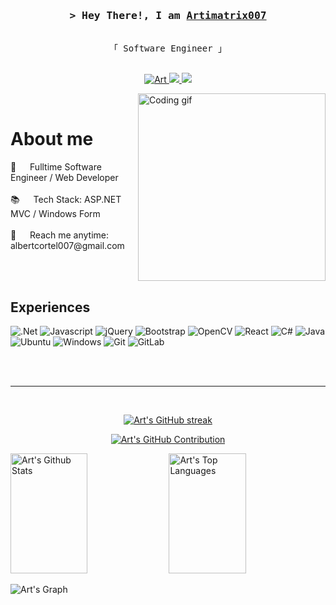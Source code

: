 <!-- Intro  -->
<h3 align="center">
        <samp>&gt; Hey There!, I am
                <b><a target="_blank" href="#">Artimatrix007</a></b>
        </samp>
</h3>

<p align="center"> 
  <samp>
<!--     <a href="#">「 Google Me 」</a> -->
    <br>
    「 Software Engineer 」
    <br>
    <br>
  </samp>
</p>

<p align="center">
<!--  <a href="" target="blank">
  <img src="https://img.shields.io/badge/Website-DC143C?style=for-the-badge&logo=medium&logoColor=white" alt="Art" />
 </a> -->
 <a href="https://www.linkedin.com/in/albert-cortel-404460261/" target="_blank">
  <img src="https://img.shields.io/badge/LinkedIn-0077B5?style=for-the-badge&logo=linkedin&logoColor=white" alt="Art"/>
 </a>
 <a href="https://Artsus.itch.io/" target="_blank">
   <img src="https://img.shields.io/badge/Itch.io-FA5C5C?style=for-the-badge&logo=itchdotio&logoColor=white"/>
 </a>
 <a href="https://www.sololearn.com/en/profile/26797502" target="_blank">
   <img src="https://img.shields.io/badge/-Sololearn-3a464b?style=for-the-badge&logo=Sololearn&logoColor=white"/>
 </a>
<!--  <a href="https://www.facebook.com/ArtSonelAsaleb" target="_blank">
  <img src="https://img.shields.io/badge/Facebook-20BEFF?&style=for-the-badge&logo=facebook&logoColor=white" alt="Art"/>
  </a>  -->
</p>
<img align="right" width="300" src="/assets/Artdev.png" alt="Coding gif" />
<br />

<!-- About Section -->
# About me
<p>
 🔭 &emsp; Fulltime Software Engineer / Web Developer <br/><br/>
 📚 &emsp; Tech Stack: ASP.NET MVC / Windows Form <br/><br/>
 📧 &emsp; Reach me anytime: albertcortel007@gmail.com<br/><br/>
</p>
<br/>

## Experiences

![.Net](https://img.shields.io/badge/.NET-5C2D91?style=for-the-badge&logo=.net&logoColor=white)
![Javascript](https://img.shields.io/badge/Javascript-F0DB4F?style=for-the-badge&labelColor=black&logo=javascript&logoColor=F0DB4F)
![jQuery](https://img.shields.io/badge/jquery-%230769AD.svg?style=for-the-badge&logo=jquery&logoColor=white)
![Bootstrap](https://img.shields.io/badge/bootstrap-%238511FA.svg?style=for-the-badge&logo=bootstrap&logoColor=white)
![OpenCV](https://img.shields.io/badge/opencv-%23white.svg?style=for-the-badge&logo=opencv&logoColor=white)
![React](https://img.shields.io/badge/react-%2320232a.svg?style=for-the-badge&logo=react&logoColor=%2361DAFB)
![C#](https://img.shields.io/badge/c%23-%23239120.svg?style=for-the-badge&logo=csharp&logoColor=white)
![Java](https://img.shields.io/badge/java-%23ED8B00.svg?style=for-the-badge&logo=openjdk&logoColor=white)
![Ubuntu](https://img.shields.io/badge/Ubuntu-E95420?style=for-the-badge&logo=ubuntu&logoColor=white)
![Windows](https://img.shields.io/badge/Windows-0078D6?style=for-the-badge&logo=windows&logoColor=white)
![Git](https://img.shields.io/badge/git-%23F05033.svg?style=for-the-badge&logo=git&logoColor=white)
![GitLab](https://img.shields.io/badge/gitlab-%23181717.svg?style=for-the-badge&logo=gitlab&logoColor=white)

<br/>

<!-- <p align="left">
  <a href="https://github.com/Artimatrix007?tab=repositories" target="_blank"><img alt="All Repositories" title="All Repositories" src="https://img.shields.io/badge/-All%20Repos-2962FF?style=for-the-badge&logo=koding&logoColor=white"/></a>
</p> -->

<br/>
<hr/>
<br/>

<p align="center">
  <a href="https://github.com/Artimatrix007">
    <img src="https://github-readme-streak-stats.herokuapp.com/?user=Artimatrix007&theme=radical&border=7F3FBF&background=0D1117" alt="Art's GitHub streak"/>
  </a>
</p>

<p align="center">
  <a href="https://github.com/Artimatrix007">
    <img src="https://github-profile-summary-cards.vercel.app/api/cards/profile-details?username=Artimatrix007&theme=radical" alt="Art's GitHub Contribution"/>
  </a>
</p>

<a> 
    <a href="https://github.com/Artimatrix007"><img alt="Art's Github Stats" src="https://denvercoder1-github-readme-stats.vercel.app/api?username=Artimatrix007&show_icons=true&count_private=true&theme=react&border_color=7F3FBF&bg_color=0D1117&title_color=F85D7F&icon_color=F8D866" height="192px" width="49.5%"/></a>
  <a href="https://github.com/Artimatrix007"><img alt="Art's Top Languages" src="https://denvercoder1-github-readme-stats.vercel.app/api/top-langs/?username=Artimatrix007&langs_count=8&layout=compact&theme=react&border_color=7F3FBF&bg_color=0D1117&title_color=F85D7F&icon_color=F8D866" height="192px" width="49.5%"/></a>
  <br/>
</a>

![Art's Graph](https://github-readme-activity-graph.vercel.app/graph?username=Artimatrix007&custom_title=Art's%20GitHub%20Activity%20Graph&bg_color=0D1117&color=7F3FBF&line=7F3FBF&point=7F3FBF&area_color=FFFFFF&title_color=FFFFFF&area=true)

